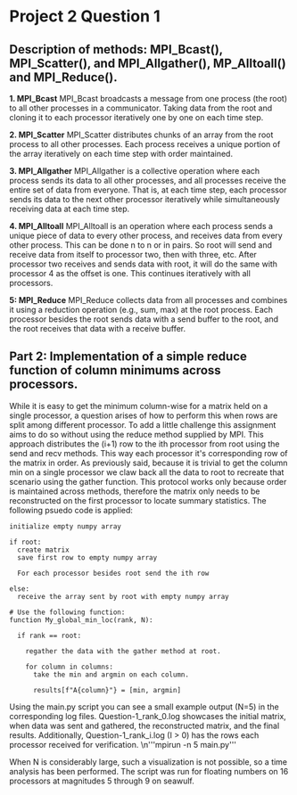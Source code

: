 # Project 2 Question 1

## Description of methods: MPI_Bcast(), MPI_Scatter(), and MPI_Allgather(), MP_Alltoall() and MPI_Reduce().

**1. MPI_Bcast**
MPI_Bcast broadcasts a message from one process (the root) to all other processes in a communicator. Taking data from the root and cloning it to each processor iteratively one by one on each time step.

**2. MPI_Scatter**
MPI_Scatter distributes chunks of an array from the root process to all other processes. Each process receives a unique portion of the array iteratively on each time step with order maintained.

**3. MPI_Allgather**
MPI_Allgather is a collective operation where each process sends its data to all other processes, and all processes receive the entire set of data from everyone. That is, at each time step, each processor sends its data to the next other processor iteratively while simultaneously receiving data at each time step.

**4. MPI_Alltoall**
MPI_Alltoall is an operation where each process sends a unique piece of data to every other process, and receives data from every other process. This can be done n to n or in pairs. So root will send and receive data from itself to processor two, then with three, etc. After processor two receives and sends data with root, it will do the same with processor 4 as the offset is one. This continues iteratively with all processors.

**5: MPI_Reduce**
MPI_Reduce collects data from all processes and combines it using a reduction operation (e.g., sum, max) at the root process. Each processor besides the root sends data with a send buffer to the root, and the root receives that data with a receive buffer.

## Part 2: Implementation of a simple reduce function of column minimums across processors.

While it is easy to get the minimum column-wise for a matrix held on a single processor, a question arises of how to perform this when rows are split among different processor. To add a little challenge this assignment aims to do so without using the reduce method supplied by MPI. This approach distributes the (i+1) row to the ith processor from root using the send and recv methods. This way each processor it's corresponding row of the matrix in order. As previously said, because it is trivial to get the column min on a single processor we claw back all the data to root to recreate that scenario using the gather function. This protocol works only because order is maintained across methods, therefore the matrix only needs to be reconstructed on the first processor to locate summary statistics. The following psuedo code is applied:

```
initialize empty numpy array

if root: 
  create matrix
  save first row to empty numpy array

  For each processor besides root send the ith row

else:
  receive the array sent by root with empty numpy array

# Use the following function:
function My_global_min_loc(rank, N):

  if rank == root:

    regather the data with the gather method at root.
  
    for column in columns:
      take the min and argmin on each column.
  
      results[f"A{column}"} = [min, argmin]
```

Using the main.py script you can see a small example output (N=5) in the corresponding log files. Question-1_rank_0.log showcases the initial matrix, when data was sent and gathered, the reconstructed matrix, and the final results. Additionally, Question-1_rank_i.log (I > 0) has the rows each processor received for verification. 
\n'''mpirun -n 5 main.py'''

When N is considerably large, such a visualization is not possible, so a time analysis has been performed. The script was run for floating numbers on 16 processors at magnitudes 5 through 9 on seawulf.


 
